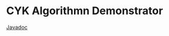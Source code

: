 # CYK Algorithmn Demonstrator

[Javadoc](https://rawgit.com/essentinal/cyk/master/javadoc/index.html)
